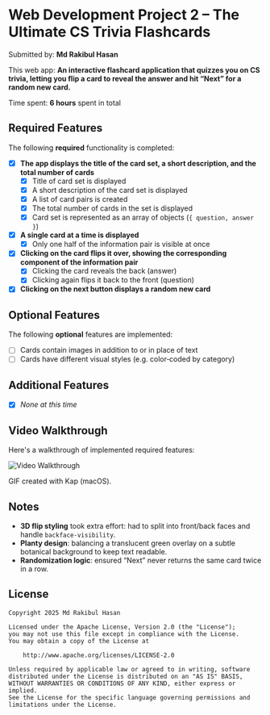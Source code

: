 # Web Development Project 2 – The Ultimate CS Trivia Flashcards

Submitted by: **Md Rakibul Hasan**

This web app: **An interactive flashcard application that quizzes you on CS trivia, letting you flip a card to reveal the answer and hit “Next” for a random new card.**

Time spent: **6 hours** spent in total

## Required Features

The following **required** functionality is completed:

- [x] **The app displays the title of the card set, a short description, and the total number of cards**
  - [x] Title of card set is displayed  
  - [x] A short description of the card set is displayed  
  - [x] A list of card pairs is created  
  - [x] The total number of cards in the set is displayed  
  - [x] Card set is represented as an array of objects (`{ question, answer }`)
- [x] **A single card at a time is displayed**
  - [x] Only one half of the information pair is visible at once
- [x] **Clicking on the card flips it over, showing the corresponding component of the information pair**
  - [x] Clicking the card reveals the back (answer)  
  - [x] Clicking again flips it back to the front (question)
- [x] **Clicking on the next button displays a random new card**

## Optional Features

The following **optional** features are implemented:

- [ ] Cards contain images in addition to or in place of text  
- [ ] Cards have different visual styles (e.g. color‐coded by category)

## Additional Features

- [X] *None at this time*

## Video Walkthrough

Here's a walkthrough of implemented required features:

<img src="assets/walkthrough.gif" title="Video Walkthrough" alt="Video Walkthrough" />

GIF created with Kap (macOS).

## Notes

- **3D flip styling** took extra effort: had to split into front/back faces and handle `backface-visibility`.  
- **Planty design**: balancing a translucent green overlay on a subtle botanical background to keep text readable.  
- **Randomization logic**: ensured “Next” never returns the same card twice in a row.

## License

```text
Copyright 2025 Md Rakibul Hasan

Licensed under the Apache License, Version 2.0 (the "License");
you may not use this file except in compliance with the License.
You may obtain a copy of the License at

    http://www.apache.org/licenses/LICENSE-2.0

Unless required by applicable law or agreed to in writing, software
distributed under the License is distributed on an "AS IS" BASIS,
WITHOUT WARRANTIES OR CONDITIONS OF ANY KIND, either express or implied.
See the License for the specific language governing permissions and
limitations under the License.
